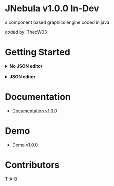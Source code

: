# JNebula v1.0.0 In-Dev

a component based graphics engine
coded in java 

<p>coded by: TheoW03 </p>


# Getting Started

<details>
<summary><b>No JSON editor</b></summary>


main

```JAVA
import org.JNebula.GameObjects.GameRenderer;

public class Main {
    public static void main(String[] args) throws IOException {
        GameRenderer starterCode = new StarterCode(); //for step 3 if you get a not defined error then
        Window.InitWindow(640, 480, "example window", starterCode,"");
    }
}

```
---

your renderer class
```JAVA
public class StarterCode extends GameRenderer {

    //runs 1st frame. 
    //dt: delta time
    //GL2: OpenGL context
    @Override
    public void start(float dt, GL2 gl){
        GameObject obj = new GameObject("starterObj"); // you can name it what you want
        obj.AddComponent(new CameraComponent(new Vector3(0,0,0))); //not required if you dont add it will default to 0,0
        obj.AddComponent(new SpriteComponents("sprite.png","png",null)); //the null is a color
        obj.AddComponent(new TransformComponent(new Vector3(0,0,0)));
        Scene.InstantiateObject(obj);
    }
    //runs 1st frame. 
    //dt: delta time
    //GL2: OpenGL context
    @Override
    public void update(float dt, GL2 gl){
        GameObject render1Instance = InitObjects.Find("render1");
    }
}


```
</details>
<br>
<details> 

<summary><b> JSON editor</b></summary>

warning: The JSON editor isn't fully functional and may have some bugs. or some specific test cases where 
its unusable. 

```JSON
[
  {
    "name": "render1",
    "isActive": true,
    "components": [
      {
        "component_name": "org.JNebula.Components.DifferentComponents.TransformComponent",
        "location": {
          "x": 100,
          "y": 100,
          "z": 0
        }
      },
      {
        "component_name": "org.JNebula.Components.DifferentComponents.SpriteComponent",
        "file": "${path to image}",
        "type": "jpg"
      }
    ]
  }
]
```


```JAVA
import org.JNebula.GameObjects.GameRenderer;

public class Main {
    public static void main(String[] args) throws IOException {
        GameRenderer starterCode = new StarterCode(); //for step 3 if you get a not defined error then
        Window.InitWindow(640, 480, "example window", starterCode, "${PATH TO JSON}");
    }
}

```


```JAVA
public class StarterCode extends GameRenderer {
    public InitObjects initObject;

    //runs 1st frame. 
    //dt: delta time
    //GL2: OpenGL context
    @Override
    public void start(float dt, GL2 gl){       

    }
    //runs every frame. 
    // dt: delta time
    //GL2: OpenGL context
    @Override
    public void update(float dt, GL2 gl){
        GameObject render1Instance = InitObjects.Find("render1");


    }
}
```
</details>



# Documentation

* <a href = https://github.com/TheoW03/JNebula/tree/master/src/org/JNebula/Docs>Documentation v1.0.0 </a>

# Demo 

* <a href = https://github.com/TheoW03/JNebula/tree/master/src/DemoGame> Demo v1.0.0 </a>

# Contributors

T-A-B


